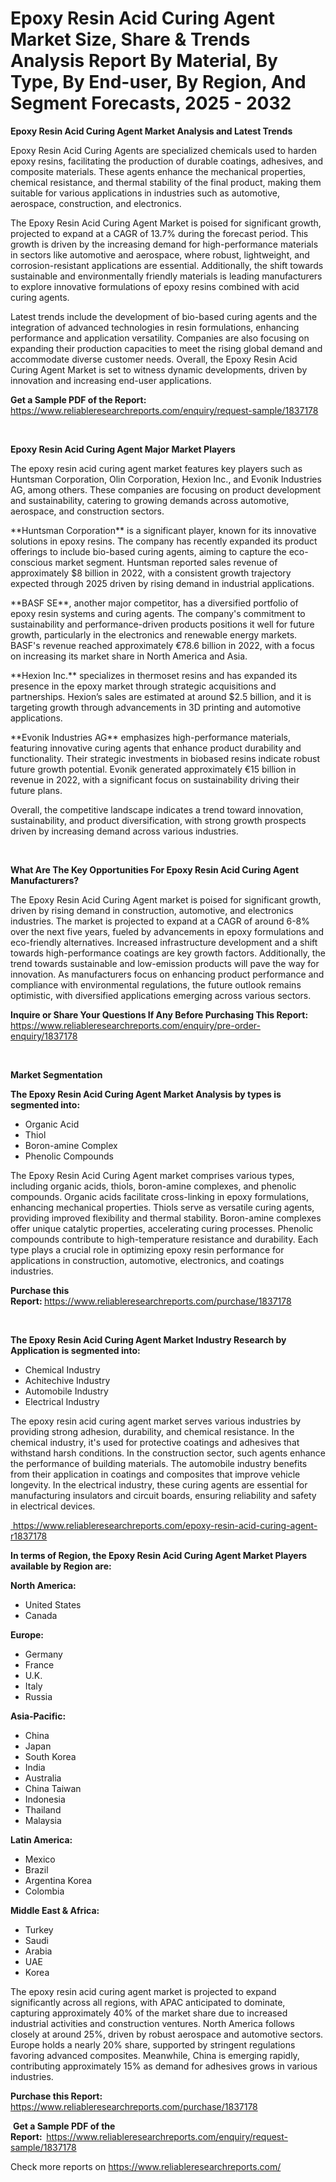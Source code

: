 <p><h1>Epoxy Resin Acid Curing Agent Market Size, Share & Trends Analysis Report By Material, By Type, By End-user, By Region, And Segment Forecasts, 2025 - 2032</h1></p><p><strong>Epoxy Resin Acid Curing Agent Market Analysis and Latest Trends</strong></p>
<p><p>Epoxy Resin Acid Curing Agents are specialized chemicals used to harden epoxy resins, facilitating the production of durable coatings, adhesives, and composite materials. These agents enhance the mechanical properties, chemical resistance, and thermal stability of the final product, making them suitable for various applications in industries such as automotive, aerospace, construction, and electronics.</p><p>The Epoxy Resin Acid Curing Agent Market is poised for significant growth, projected to expand at a CAGR of 13.7% during the forecast period. This growth is driven by the increasing demand for high-performance materials in sectors like automotive and aerospace, where robust, lightweight, and corrosion-resistant applications are essential. Additionally, the shift towards sustainable and environmentally friendly materials is leading manufacturers to explore innovative formulations of epoxy resins combined with acid curing agents.</p><p>Latest trends include the development of bio-based curing agents and the integration of advanced technologies in resin formulations, enhancing performance and application versatility. Companies are also focusing on expanding their production capacities to meet the rising global demand and accommodate diverse customer needs. Overall, the Epoxy Resin Acid Curing Agent Market is set to witness dynamic developments, driven by innovation and increasing end-user applications.</p></p>
<p><strong>Get a Sample PDF of the Report:&nbsp;</strong> <a href="https://www.reliableresearchreports.com/enquiry/request-sample/1837178?utm_campaign=3543&utm_medium=2&utm_source=Github&utm_content=ia&utm_term=03042025&utm_id=epoxy-resin-acid-curing-agent">https://www.reliableresearchreports.com/enquiry/request-sample/1837178</a></p>
<p>&nbsp;</p>
<p><strong>Epoxy Resin Acid Curing Agent Major Market Players</strong></p>
<p><p>The epoxy resin acid curing agent market features key players such as Huntsman Corporation, Olin Corporation, Hexion Inc., and Evonik Industries AG, among others. These companies are focusing on product development and sustainability, catering to growing demands across automotive, aerospace, and construction sectors.</p><p>**Huntsman Corporation** is a significant player, known for its innovative solutions in epoxy resins. The company has recently expanded its product offerings to include bio-based curing agents, aiming to capture the eco-conscious market segment. Huntsman reported sales revenue of approximately $8 billion in 2022, with a consistent growth trajectory expected through 2025 driven by rising demand in industrial applications.</p><p>**BASF SE**, another major competitor, has a diversified portfolio of epoxy resin systems and curing agents. The company's commitment to sustainability and performance-driven products positions it well for future growth, particularly in the electronics and renewable energy markets. BASF's revenue reached approximately €78.6 billion in 2022, with a focus on increasing its market share in North America and Asia.</p><p>**Hexion Inc.** specializes in thermoset resins and has expanded its presence in the epoxy market through strategic acquisitions and partnerships. Hexion’s sales are estimated at around $2.5 billion, and it is targeting growth through advancements in 3D printing and automotive applications.</p><p>**Evonik Industries AG** emphasizes high-performance materials, featuring innovative curing agents that enhance product durability and functionality. Their strategic investments in biobased resins indicate robust future growth potential. Evonik generated approximately €15 billion in revenue in 2022, with a significant focus on sustainability driving their future plans.</p><p>Overall, the competitive landscape indicates a trend toward innovation, sustainability, and product diversification, with strong growth prospects driven by increasing demand across various industries.</p></p>
<p>&nbsp;</p>
<p><strong>What Are The Key Opportunities For Epoxy Resin Acid Curing Agent Manufacturers?</strong></p>
<p><p>The Epoxy Resin Acid Curing Agent market is poised for significant growth, driven by rising demand in construction, automotive, and electronics industries. The market is projected to expand at a CAGR of around 6-8% over the next five years, fueled by advancements in epoxy formulations and eco-friendly alternatives. Increased infrastructure development and a shift towards high-performance coatings are key growth factors. Additionally, the trend towards sustainable and low-emission products will pave the way for innovation. As manufacturers focus on enhancing product performance and compliance with environmental regulations, the future outlook remains optimistic, with diversified applications emerging across various sectors.</p></p>
<p><strong>Inquire or Share Your Questions If Any Before Purchasing This Report:</strong> <a href="https://www.reliableresearchreports.com/enquiry/pre-order-enquiry/1837178?utm_campaign=3543&utm_medium=2&utm_source=Github&utm_content=ia&utm_term=03042025&utm_id=epoxy-resin-acid-curing-agent">https://www.reliableresearchreports.com/enquiry/pre-order-enquiry/1837178</a></p>
<p>&nbsp;</p>
<p><strong>Market Segmentation</strong></p>
<p><strong>The Epoxy Resin Acid Curing Agent Market Analysis by types is segmented into:</strong></p>
<p><ul><li>Organic Acid</li><li>Thiol</li><li>Boron-amine Complex</li><li>Phenolic Compounds</li></ul></p>
<p><p>The Epoxy Resin Acid Curing Agent market comprises various types, including organic acids, thiols, boron-amine complexes, and phenolic compounds. Organic acids facilitate cross-linking in epoxy formulations, enhancing mechanical properties. Thiols serve as versatile curing agents, providing improved flexibility and thermal stability. Boron-amine complexes offer unique catalytic properties, accelerating curing processes. Phenolic compounds contribute to high-temperature resistance and durability. Each type plays a crucial role in optimizing epoxy resin performance for applications in construction, automotive, electronics, and coatings industries.</p></p>
<p><strong>Purchase this Report:&nbsp;</strong><a href="https://www.reliableresearchreports.com/purchase/1837178?utm_campaign=3543&utm_medium=2&utm_source=Github&utm_content=ia&utm_term=03042025&utm_id=epoxy-resin-acid-curing-agent">https://www.reliableresearchreports.com/purchase/1837178</a></p>
<p>&nbsp;</p>
<p><strong>The Epoxy Resin Acid Curing Agent Market Industry Research by Application is segmented into:</strong></p>
<p><ul><li>Chemical Industry</li><li>Achitechive Industry</li><li>Automobile Industry</li><li>Electrical Industry</li></ul></p>
<p><p>The epoxy resin acid curing agent market serves various industries by providing strong adhesion, durability, and chemical resistance. In the chemical industry, it's used for protective coatings and adhesives that withstand harsh conditions. In the construction sector, such agents enhance the performance of building materials. The automobile industry benefits from their application in coatings and composites that improve vehicle longevity. In the electrical industry, these curing agents are essential for manufacturing insulators and circuit boards, ensuring reliability and safety in electrical devices.</p></p>
<p><a href="https://www.reliableresearchreports.com/epoxy-resin-acid-curing-agent-r1837178?utm_campaign=3543&utm_medium=2&utm_source=Github&utm_content=ia&utm_term=03042025&utm_id=epoxy-resin-acid-curing-agent">&nbsp;https://www.reliableresearchreports.com/epoxy-resin-acid-curing-agent-r1837178</a></p>
<p><strong>In terms of Region, the Epoxy Resin Acid Curing Agent Market Players available by Region are:</strong></p>
<p>
    <p> <strong> North America: </strong>
        <ul>
            <li>United States</li>
            <li>Canada</li>
        </ul>
        </p> 
    <p> <strong> Europe: </strong>
        <ul>
            <li>Germany</li>
            <li>France</li>
            <li>U.K.</li>
            <li>Italy</li>
            <li>Russia</li>
        </ul>
        </p> 
    <p> <strong> Asia-Pacific: </strong>
        <ul>
            <li>China</li>
            <li>Japan</li>
            <li>South Korea</li>
            <li>India</li>
            <li>Australia</li>
            <li>China Taiwan</li>
            <li>Indonesia</li>
            <li>Thailand</li>
            <li>Malaysia</li>
        </ul>
        </p> 
    <p> <strong> Latin America: </strong>
        <ul>
            <li>Mexico</li>
            <li>Brazil</li>
            <li>Argentina Korea</li>
            <li>Colombia</li>
        </ul>
        </p> 
    <p> <strong> Middle East & Africa: </strong>
        <ul>
            <li>Turkey</li>
            <li>Saudi</li>
            <li>Arabia</li>
            <li>UAE</li>
            <li>Korea</li>
        </ul>
    </p>
    </p>
<p><p>The epoxy resin acid curing agent market is projected to expand significantly across all regions, with APAC anticipated to dominate, capturing approximately 40% of the market share due to increased industrial activities and construction ventures. North America follows closely at around 25%, driven by robust aerospace and automotive sectors. Europe holds a nearly 20% share, supported by stringent regulations favoring advanced composites. Meanwhile, China is emerging rapidly, contributing approximately 15% as demand for adhesives grows in various industries.</p></p>
<p><strong>Purchase this Report: </strong><a href="https://www.reliableresearchreports.com/purchase/1837178?utm_campaign=3543&utm_medium=2&utm_source=Github&utm_content=ia&utm_term=03042025&utm_id=epoxy-resin-acid-curing-agent">https://www.reliableresearchreports.com/purchase/1837178</a></p>
<p>&nbsp;<strong>Get a Sample PDF of the Report:&nbsp;&nbsp;</strong><a href="https://www.reliableresearchreports.com/enquiry/request-sample/1837178?utm_campaign=3543&utm_medium=2&utm_source=Github&utm_content=ia&utm_term=03042025&utm_id=epoxy-resin-acid-curing-agent">https://www.reliableresearchreports.com/enquiry/request-sample/1837178</a></p>
<p><strong></strong></p>
<p>Check more reports on <a href="https://www.reliableresearchreports.com/?utm_campaign=3543&utm_medium=2&utm_source=Github&utm_content=ia&utm_term=03042025&utm_id=epoxy-resin-acid-curing-agent">https://www.reliableresearchreports.com/</a></p>